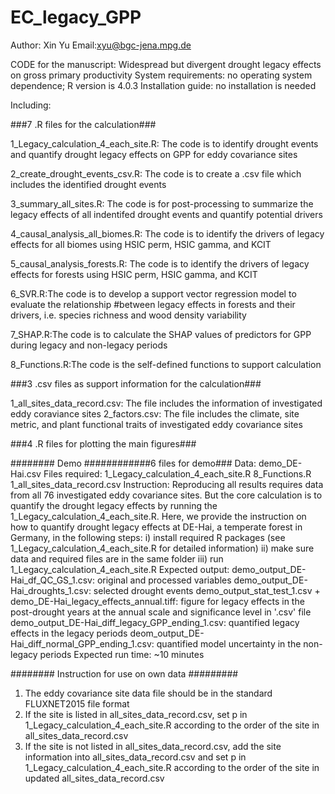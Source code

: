 # EC_legacy_GPP

Author: Xin Yu
Email:xyu@bgc-jena.mpg.de

CODE for the manuscript: Widespread but divergent drought legacy effects on gross primary productivity
System requirements: no operating system dependence; R version is 4.0.3
Installation guide: no installation is needed

Including: 

###7 .R files for the calculation###

1_Legacy_calculation_4_each_site.R: The code is to identify drought events and quantify drought legacy effects on GPP for eddy covariance sites

2_create_drought_events_csv.R: The code is to create a .csv file which includes the identified drought events

3_summary_all_sites.R: The code is for post-processing to summarize the legacy effects of all indentifed drought events and quantify potential drivers

4_causal_analysis_all_biomes.R: The code is to identify the drivers of legacy effects for all biomes using HSIC perm, HSIC gamma, and KCIT

5_causal_analysis_forests.R: The code is to identify the drivers of legacy effects for forests using HSIC perm, HSIC gamma, and KCIT

6_SVR.R:The code is to develop a support vector regression model to evaluate the relationship 
#between legacy effects in forests and their drivers, i.e. species richness and wood density variability

7_SHAP.R:The code is to calculate the SHAP values of predictors for GPP during legacy and non-legacy periods

8_Functions.R:The code is the self-defined functions to support calculation


###3 .csv files as support information for the calculation###

1_all_sites_data_record.csv: The file includes the information of investigated eddy coraviance sites
2_factors.csv: The file includes the climate, site metric, and plant functional traits of investigated eddy covariance sites

###4 .R files for plotting the main figures###

######## Demo ############6 files for demo###
Data: demo_DE-Hai.csv
Files required: 
1_Legacy_calculation_4_each_site.R
8_Functions.R
1_all_sites_data_record.csv
Instruction: 
Reproducing all results requires data from all 76 investigated eddy covariance sites. But the core calculation is to quantify the drought legacy effects by running the 1_Legacy_calculation_4_each_site.R.
Here, we provide the instruction on how to quantify drought legacy effects at DE-Hai, a temperate forest in Germany, in the following steps:
i) install required R packages (see 1_Legacy_calculation_4_each_site.R for detailed information)
ii) make sure data and required files are in the same folder
iii) run 1_Legacy_calculation_4_each_site.R
Expected output:
demo_output_DE-Hai_df_QC_GS_1.csv: original and processed variables
demo_output_DE-Hai_droughts_1.csv: selected drought events
demo_output_stat_test_1.csv + demo_DE-Hai_legacy_effects_annual.tiff: figure for legacy effects in the post-drought years at the annual scale and significance level in '.csv' file
demo_output_DE-Hai_diff_legacy_GPP_ending_1.csv: quantified legacy effects in the legacy periods
deom_output_DE-Hai_diff_normal_GPP_ending_1.csv: quantified model uncertainty in the non-legacy periods
Expected run time: ~10 minutes

######## Instruction for use on own data #########
1) The eddy covariance site data file should be in the standard FLUXNET2015 file format
2) If the site is listed in all_sites_data_record.csv, set p in 1_Legacy_calculation_4_each_site.R according to the order of the site in all_sites_data_record.csv
3) If the site is not listed in all_sites_data_record.csv, add the site information into all_sites_data_record.csv and set p in 1_Legacy_calculation_4_each_site.R according to the order of the site in updated all_sites_data_record.csv
